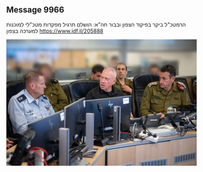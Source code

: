 ## Message 9966

הרמטכ"ל ביקר בפיקוד הצפון ובבור חה"א:
הושלם תרגיל מפקדות מטכ"לי למוכנות למערכה בצפון
https://www.idf.il/205888

![Photo](./9966/9966_photo.jpg)

